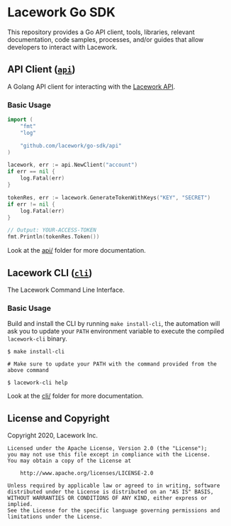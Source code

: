 # Lacework Go SDK

This repository provides a Go API client, tools, libraries, relevant documentation, code
samples, processes, and/or guides that allow developers to interact with Lacework.

## API Client ([`api`](api/))

A Golang API client for interacting with the [Lacework API](https://support.lacework.com/hc/en-us/categories/360002496114-Lacework-API-).

### Basic Usage
```go
import (
	"fmt"
	"log"

	"github.com/lacework/go-sdk/api"
)

lacework, err := api.NewClient("account")
if err == nil {
	log.Fatal(err)
}

tokenRes, err := lacework.GenerateTokenWithKeys("KEY", "SECRET")
if err != nil {
	log.Fatal(err)
}

// Output: YOUR-ACCESS-TOKEN
fmt.Println(tokenRes.Token())
```
Look at the [api/](api/) folder for more documentation.

## Lacework CLI ([`cli`](cli/))

The Lacework Command Line Interface.

### Basic Usage

Build and install the CLI by running `make install-cli`, the automation will
ask you to update your `PATH` environment variable to execute the compiled
`lacework-cli` binary.
```
$ make install-cli

# Make sure to update your PATH with the command provided from the above command

$ lacework-cli help
```
Look at the [cli/](cli/) folder for more documentation.

## License and Copyright
Copyright 2020, Lacework Inc.
```
Licensed under the Apache License, Version 2.0 (the "License");
you may not use this file except in compliance with the License.
You may obtain a copy of the License at

    http://www.apache.org/licenses/LICENSE-2.0

Unless required by applicable law or agreed to in writing, software
distributed under the License is distributed on an "AS IS" BASIS,
WITHOUT WARRANTIES OR CONDITIONS OF ANY KIND, either express or implied.
See the License for the specific language governing permissions and
limitations under the License.
```
